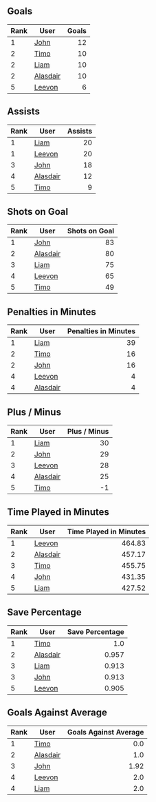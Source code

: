 ## Goals
| Rank | User | Goals |
| :--- | ---- | ---------: |
| 1 | [John](https://github.com/llevasseur/world-juniors-2022/blob/master/ROSTERS.md#John) |  12 |
| 2 | [Timo](https://github.com/llevasseur/world-juniors-2022/blob/master/ROSTERS.md#Timo) |  10 |
| 2 | [Liam](https://github.com/llevasseur/world-juniors-2022/blob/master/ROSTERS.md#Liam) |  10 |
| 2 | [Alasdair](https://github.com/llevasseur/world-juniors-2022/blob/master/ROSTERS.md#Alasdair) |  10 |
| 5 | [Leevon](https://github.com/llevasseur/world-juniors-2022/blob/master/ROSTERS.md#Leevon) |  6 |
## Assists
| Rank | User | Assists |
| :--- | ---- | ---------: |
| 1 | [Liam](https://github.com/llevasseur/world-juniors-2022/blob/master/ROSTERS.md#Liam) |  20 |
| 1 | [Leevon](https://github.com/llevasseur/world-juniors-2022/blob/master/ROSTERS.md#Leevon) |  20 |
| 3 | [John](https://github.com/llevasseur/world-juniors-2022/blob/master/ROSTERS.md#John) |  18 |
| 4 | [Alasdair](https://github.com/llevasseur/world-juniors-2022/blob/master/ROSTERS.md#Alasdair) |  12 |
| 5 | [Timo](https://github.com/llevasseur/world-juniors-2022/blob/master/ROSTERS.md#Timo) |  9 |
## Shots on Goal
| Rank | User | Shots on Goal |
| :--- | ---- | ---------: |
| 1 | [John](https://github.com/llevasseur/world-juniors-2022/blob/master/ROSTERS.md#John) |  83 |
| 2 | [Alasdair](https://github.com/llevasseur/world-juniors-2022/blob/master/ROSTERS.md#Alasdair) |  80 |
| 3 | [Liam](https://github.com/llevasseur/world-juniors-2022/blob/master/ROSTERS.md#Liam) |  75 |
| 4 | [Leevon](https://github.com/llevasseur/world-juniors-2022/blob/master/ROSTERS.md#Leevon) |  65 |
| 5 | [Timo](https://github.com/llevasseur/world-juniors-2022/blob/master/ROSTERS.md#Timo) |  49 |
## Penalties in Minutes
| Rank | User | Penalties in Minutes |
| :--- | ---- | ---------: |
| 1 | [Liam](https://github.com/llevasseur/world-juniors-2022/blob/master/ROSTERS.md#Liam) |  39 |
| 2 | [Timo](https://github.com/llevasseur/world-juniors-2022/blob/master/ROSTERS.md#Timo) |  16 |
| 2 | [John](https://github.com/llevasseur/world-juniors-2022/blob/master/ROSTERS.md#John) |  16 |
| 4 | [Leevon](https://github.com/llevasseur/world-juniors-2022/blob/master/ROSTERS.md#Leevon) |  4 |
| 4 | [Alasdair](https://github.com/llevasseur/world-juniors-2022/blob/master/ROSTERS.md#Alasdair) |  4 |
## Plus / Minus
| Rank | User | Plus / Minus |
| :--- | ---- | ---------: |
| 1 | [Liam](https://github.com/llevasseur/world-juniors-2022/blob/master/ROSTERS.md#Liam) |  30 |
| 2 | [John](https://github.com/llevasseur/world-juniors-2022/blob/master/ROSTERS.md#John) |  29 |
| 3 | [Leevon](https://github.com/llevasseur/world-juniors-2022/blob/master/ROSTERS.md#Leevon) |  28 |
| 4 | [Alasdair](https://github.com/llevasseur/world-juniors-2022/blob/master/ROSTERS.md#Alasdair) |  25 |
| 5 | [Timo](https://github.com/llevasseur/world-juniors-2022/blob/master/ROSTERS.md#Timo) |  -1 |
## Time Played in Minutes
| Rank | User | Time Played in Minutes |
| :--- | ---- | ---------: |
| 1 | [Leevon](https://github.com/llevasseur/world-juniors-2022/blob/master/ROSTERS.md#Leevon) |  464.83 |
| 2 | [Alasdair](https://github.com/llevasseur/world-juniors-2022/blob/master/ROSTERS.md#Alasdair) |  457.17 |
| 3 | [Timo](https://github.com/llevasseur/world-juniors-2022/blob/master/ROSTERS.md#Timo) |  455.75 |
| 4 | [John](https://github.com/llevasseur/world-juniors-2022/blob/master/ROSTERS.md#John) |  431.35 |
| 5 | [Liam](https://github.com/llevasseur/world-juniors-2022/blob/master/ROSTERS.md#Liam) |  427.52 |
## Save Percentage
| Rank | User | Save Percentage |
| :--- | ---- | ---------: |
| 1 | [Timo](https://github.com/llevasseur/world-juniors-2022/blob/master/ROSTERS.md#Timo) |  1.0 |
| 2 | [Alasdair](https://github.com/llevasseur/world-juniors-2022/blob/master/ROSTERS.md#Alasdair) |  0.957 |
| 3 | [Liam](https://github.com/llevasseur/world-juniors-2022/blob/master/ROSTERS.md#Liam) |  0.913 |
| 3 | [John](https://github.com/llevasseur/world-juniors-2022/blob/master/ROSTERS.md#John) |  0.913 |
| 5 | [Leevon](https://github.com/llevasseur/world-juniors-2022/blob/master/ROSTERS.md#Leevon) |  0.905 |
## Goals Against Average
| Rank | User | Goals Against Average |
| :--- | ---- | ---------: |
| 1 | [Timo](https://github.com/llevasseur/world-juniors-2022/blob/master/ROSTERS.md#Timo) |  0.0 |
| 2 | [Alasdair](https://github.com/llevasseur/world-juniors-2022/blob/master/ROSTERS.md#Alasdair) |  1.0 |
| 3 | [John](https://github.com/llevasseur/world-juniors-2022/blob/master/ROSTERS.md#John) |  1.92 |
| 4 | [Leevon](https://github.com/llevasseur/world-juniors-2022/blob/master/ROSTERS.md#Leevon) |  2.0 |
| 4 | [Liam](https://github.com/llevasseur/world-juniors-2022/blob/master/ROSTERS.md#Liam) |  2.0 |
